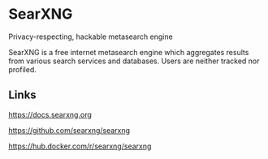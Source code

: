 # SearXNG

Privacy-respecting, hackable metasearch engine

SearXNG is a free internet metasearch engine which aggregates results from various search services and databases. Users are neither tracked nor profiled.

## Links

<https://docs.searxng.org>

<https://github.com/searxng/searxng>

<https://hub.docker.com/r/searxng/searxng>
